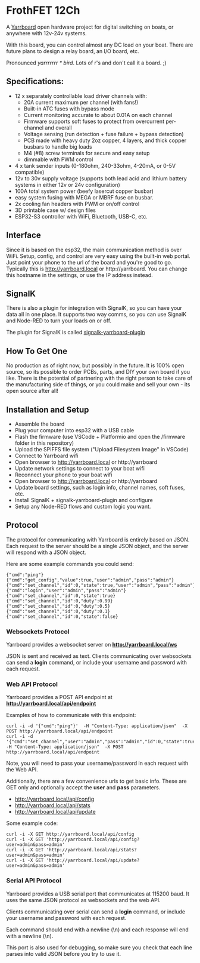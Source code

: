 # FrothFET 12Ch

A [Yarrboard](https://github.com/hoeken/yarrboard) open hardware project for digital switching on boats, or anywhere with 12v-24v systems.

With this board, you can control almost any DC load on your boat. There are future plans to design a relay board, an I/O board, etc.

Pronounced *yarrrrrrr * bird*.  Lots of r's and don't call it a board. ;)

## Specifications:

* 12 x separately controllable load driver channels with:
  * 20A current maximum per channel (with fans!)
  * Built-in ATC fuses with bypass mode
  * Current monitoring accurate to about 0.01A on each channel
  * Firmware supports soft fuses to protect from overcurrent per-channel and overall
  * Voltage sensing (run detection + fuse failure + bypass detection)
  * PCB made with heavy duty 2oz copper, 4 layers, and thick copper busbars to handle big loads
  * M4 (#8) screw terminals for secure and easy setup
  * dimmable with PWM control
* 4 x tank sender inputs (0-180ohm, 240-33ohm, 4-20mA, or 0-5V compatible)
* 12v to 30v supply voltage (supports both lead acid and lithium battery systems in either 12v or 24v configuration)
* 100A total system power (beefy lasercut copper busbar)
* easy system fusing with MEGA or MBRF fuse on busbar.
* 2x cooling fan headers with PWM or on/off control
* 3D printable case w/ design files
* ESP32-S3 controller with WiFi, Bluetooth, USB-C, etc.

## Interface

Since it is based on the esp32, the main communication method is over WiFi.  Setup, config, and control are very easy using the built-in web portal.  Just point your phone to the url of the board and you're good to go.  Typically this is http://yarrboard.local or http://yarrboard.  You can change this hostname in the settings, or use the IP address instead.

## SignalK

There is also a plugin for integration with SignalK, so you can have your data all in one place.  It supports two way comms, so you can use SignalK and Node-RED to turn your loads on or off.

The plugin for SignalK is called [signalk-yarrboard-plugin](https://github.com/hoeken/signalk-yarrboard-plugin)

## How To Get One

No production as of right now, but possibly in the future.  It is 100% open source, so its possible to order PCBs, parts, and DIY your own board if you like.  There is the potential of partnering with the right person to take care of the manufacturing side of things, or you could make and sell your own - its open source after all!

## Installation and Setup

* Assemble the board
* Plug your computer into esp32 with a USB cable
* Flash the firmware (use VSCode + Platformio and open the /firmware folder in this repository)
* Upload the SPIFFS file system ("Upload Filesystem Image" in VSCode)
* Connect to Yarrboard wifi
* Open browser to http://yarrboard.local or http://yarrboard
* Update network settings to connect to your boat wifi
* Reconnect your phone to your boat wifi
* Open browser to http://yarrboard.local or http://yarrboard
* Update board settings, such as login info, channel names, soft fuses, etc.
* Install SignalK + signalk-yarrboard-plugin and configure
* Setup any Node-RED flows and custom logic you want.

## Protocol

The protocol for communicating with Yarrboard is entirely based on JSON. Each request to the server should be a single JSON object, and the server will respond with a JSON object.

Here are some example commands you could send:

```
{"cmd":"ping"}
{"cmd":"get_config","value":true,"user":"admin","pass":"admin"}
{"cmd":"set_channel","id":0,"state":true,"user":"admin","pass":"admin"}
{"cmd":"login","user":"admin","pass":"admin"}
{"cmd":"set_channel","id":0,"state":true}
{"cmd":"set_channel","id":0,"duty":0.99}
{"cmd":"set_channel","id":0,"duty":0.5}
{"cmd":"set_channel","id":0,"duty":0.1}
{"cmd":"set_channel","id":0,"state":false}
```

### Websockets Protocol

Yarrboard provides a websocket server on **http://yarrboard.local/ws**

JSON is sent and received as text.  Clients communicating over websockets can send a **login** command, or include your username and password with each request.

### Web API Protocol

Yarrboard provides a POST API endpoint at **http://yarrboard.local/api/endpoint**

Examples of how to communicate with this endpoint:

```
curl -i -d '{"cmd":"ping"}'  -H "Content-Type: application/json"  -X POST http://yarrboard.local/api/endpoint
curl -i -d '{"cmd":"set_channel","user":"admin","pass":"admin","id":0,"state":true}'  -H "Content-Type: application/json"  -X POST http://yarrboard.local/api/endpoint
```
Note, you will need to pass your username/password in each request with the Web API.

Additionally, there are a few convenience urls to get basic info.  These are GET only and optionally accept the **user** and **pass** parameters.

* http://yarrboard.local/api/config
* http://yarrboard.local/api/stats
* http://yarrboard.local/api/update

Some example code:

```
curl -i -X GET http://yarrboard.local/api/config
curl -i -X GET 'http://yarrboard.local/api/config?user=admin&pass=admin'
curl -i -X GET 'http://yarrboard.local/api/stats?user=admin&pass=admin'
curl -i -X GET 'http://yarrboard.local/api/update?user=admin&pass=admin'
```

### Serial API Protocol

Yarrboard provides a USB serial port that communicates at 115200 baud.  It uses the same JSON protocol as websockets and the web API.

Clients communicating over serial can send a **login** command, or include your username and password with each request.

Each command should end with a newline (\n) and each response will end with a newline (\n).

This port is also used for debugging, so make sure you check that each line parses into valid JSON before you try to use it.
